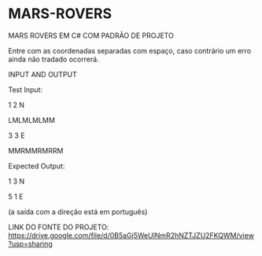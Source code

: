 # MARS-ROVERS
MARS ROVERS EM C# COM PADRÃO DE PROJETO


Entre com as coordenadas separadas com espaço, caso contrário um erro ainda não tradado ocorrerá.

INPUT AND OUTPUT

Test Input:


1 2 N

LMLMLMLMM

3 3 E

MMRMMRMRRM

Expected Output:

1 3 N

5 1 E

(a saída com a direção está em português)

LINK DO FONTE DO PROJETO: https://drive.google.com/file/d/0B5aGj5WeUlNmR2hNZTJZU2FKQWM/view?usp=sharing
